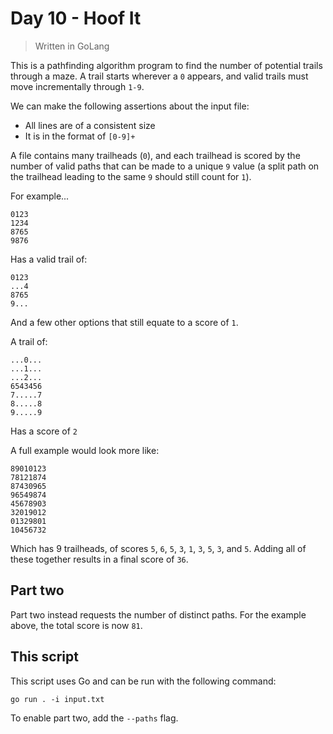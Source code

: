# Day 10 - Hoof It

> Written in GoLang

This is a pathfinding algorithm program to find the number of potential trails through a maze. A
trail starts wherever a `0` appears, and valid trails must move incrementally through `1-9`.

We can make the following assertions about the input file:

* All lines are of a consistent size
* It is in the format of `[0-9]+`

A file contains many trailheads (`0`), and each trailhead is scored by the number of valid paths
that can be made to a unique `9` value (a split path on the trailhead leading to the same `9`
should still count for `1`).

For example...

```text
0123
1234
8765
9876
```

Has a valid trail of:

```text
0123
...4
8765
9...
```

And a few other options that still equate to a score of `1`.

A trail of:

```text
...0...
...1...
...2...
6543456
7.....7
8.....8
9.....9
```

Has a score of `2`

A full example would look more like:

```text
89010123
78121874
87430965
96549874
45678903
32019012
01329801
10456732
```

Which has 9 trailheads, of scores `5`, `6`, `5`, `3`, `1`, `3`, `5`, `3`, and `5`. Adding all of
these together results in a final score of `36`.

## Part two

Part two instead requests the number of distinct paths. For the example above, the total score is
now `81`.

## This script

This script uses Go and can be run with the following command:

```shell
go run . -i input.txt
```

To enable part two, add the `--paths` flag.
